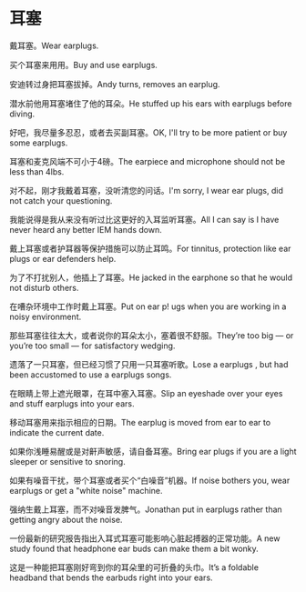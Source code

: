 # 耳塞

<p><span class="chinese">戴耳塞。</span><span class="english">Wear earplugs.</span></p>

<p><span class="chinese">买个耳塞来用用。</span><span class="english">Buy and use earplugs.</span></p>

<p><span class="chinese">安迪转过身把耳塞拔掉。</span><span class="english">Andy turns, removes an earplug.</span></p>

<p><span class="chinese">潜水前他用耳塞堵住了他的耳朵。</span><span class="english">He stuffed up his ears with earplugs before diving.</span></p>

<p><span class="chinese">好吧，我尽量多忍忍，或者去买副耳塞。</span><span class="english">OK, I'll try to be more patient or buy some earplugs.</span></p>

<p><span class="chinese">耳塞和麦克风端不可小于4磅。</span><span class="english">The earpiece and microphone should not be less than 4lbs.</span></p>

<p><span class="chinese">对不起，刚才我戴着耳塞，没听清您的问话。</span><span class="english">I'm sorry, I wear ear plugs, did not catch your questioning.</span></p>

<p><span class="chinese">我能说得是我从来没有听过比这更好的入耳监听耳塞。</span><span class="english">All I can say is I have never heard any better IEM hands down.</span></p>

<p><span class="chinese">戴上耳塞或者护耳器等保护措施可以防止耳鸣。</span><span class="english">For tinnitus, protection like ear plugs or ear defenders help.</span></p>

<p><span class="chinese">为了不打扰别人，他插上了耳塞。</span><span class="english">He jacked in the earphone so that he would not disturb others.</span></p>

<p><span class="chinese">在嘈杂环境中工作时戴上耳塞。</span><span class="english">Put on ear p! ugs when you are working in a noisy environment.</span></p>

<p><span class="chinese">那些耳塞往往太大，或者说你的耳朵太小，塞着很不舒服。</span><span class="english">They’re too big — or you’re too small — for satisfactory wedging.</span></p>

<p><span class="chinese">遗落了一只耳塞，但已经习惯了只用一只耳塞听歌。</span><span class="english">Lose a earplugs , but had been accustomed to use a earplugs songs.</span></p>

<p><span class="chinese">在眼睛上带上遮光眼罩，在耳中塞入耳塞。</span><span class="english">Slip an eyeshade over your eyes and stuff earplugs into your ears.</span></p>

<p><span class="chinese">移动耳塞用来指示相应的日期。</span><span class="english">The earplug is moved from ear to ear to indicate the current date.</span></p>

<p><span class="chinese">如果你浅睡易醒或是对鼾声敏感，请自备耳塞。</span><span class="english">Bring ear plugs if you are a light sleeper or sensitive to snoring.</span></p>

<p><span class="chinese">如果有噪音干扰，带个耳塞或者买个“白噪音”机器。</span><span class="english">If noise bothers you, wear earplugs or get a "white noise" machine.</span></p>

<p><span class="chinese">强纳生戴上耳塞，而不对噪音发脾气。</span><span class="english">Jonathan put in earplugs rather than getting angry about the noise.</span></p>

<p><span class="chinese">一份最新的研究报告指出入耳式耳塞可能影响心脏起搏器的正常功能。</span><span class="english">A new study found that headphone ear buds can make them a bit wonky.</span></p>

<p><span class="chinese">这是一种能把耳塞刚好弯到你的耳朵里的可折叠的头巾。</span><span class="english">It’s a foldable headband that bends the earbuds right into your ears.</span></p>

